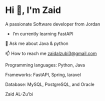 # Hi 👋, I'm Zaid
A passionate Software developer from Jordan
- I’m currently learning FastAPI

💬 Ask me about Java & python

📫 How to reach me zaidalzubi3@gmail.com

Programming languages: Python, Java

Frameworks: FastAPI, Spring, laravel

Database: MySQL, PostgreSQL, and Oracle

Zaid AL-Zu'bi
